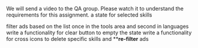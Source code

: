 We will send a video to the QA group. Please watch it to understand the requirements for this assignment.
a state for selected skills
<!-- show the items i that list in the skills box -->
filter ads based on the list once in the tools area and second in languages
write a functionality for clear button to empty the state
write a functionality for cross icons to delete specific skills and ****re-filter** ads